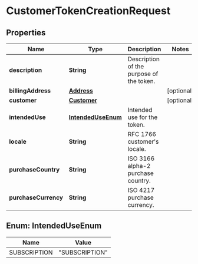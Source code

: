 

# CustomerTokenCreationRequest


## Properties

| Name | Type | Description | Notes |
|------------ | ------------- | ------------- | -------------|
|**description** | **String** | Description of the purpose of the token. |  |
|**billingAddress** | [**Address**](Address.md) |  |  [optional] |
|**customer** | [**Customer**](Customer.md) |  |  [optional] |
|**intendedUse** | [**IntendedUseEnum**](#IntendedUseEnum) | Intended use for the token. |  |
|**locale** | **String** | RFC 1766 customer&#39;s locale. |  |
|**purchaseCountry** | **String** | ISO 3166 alpha-2 purchase country. |  |
|**purchaseCurrency** | **String** | ISO 4217 purchase currency. |  |



## Enum: IntendedUseEnum

| Name | Value |
|---- | -----|
| SUBSCRIPTION | &quot;SUBSCRIPTION&quot; |



